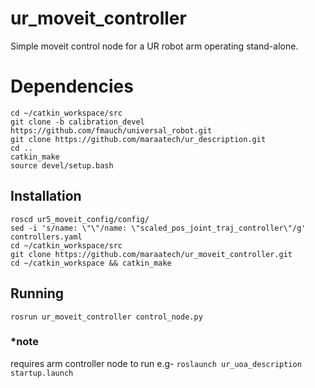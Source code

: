 # ur_moveit_controller

Simple moveit control node for a UR robot arm operating stand-alone. 

# Dependencies
```
cd ~/catkin_workspace/src
git clone -b calibration_devel https://github.com/fmauch/universal_robot.git
git clone https://github.com/maraatech/ur_description.git
cd ..
catkin_make
source devel/setup.bash
```

## Installation
```
roscd ur5_moveit_config/config/
sed -i 's/name: \"\"/name: \"scaled_pos_joint_traj_controller\"/g' controllers.yaml
cd ~/catkin_workspace/src
git clone https://github.com/maraatech/ur_moveit_controller.git
cd ~/catkin_workspace && catkin_make
```
## Running
```
rosrun ur_moveit_controller control_node.py 
```
### *note
requires arm controller node to run
e.g- ```roslaunch ur_uoa_description startup.launch ```
